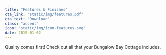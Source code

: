 ```yaml
---
title: "Features & Finishes"
cta_link: "static/img/features.pdf"
cta_text: "Download"
class: "accent"
icon: "static/img/icon-features.svg"
date: 2019-01-02
---
```

Quality comes first! Check out all that your Bungalow Bay Cottage includes.